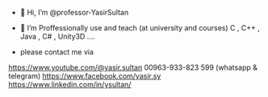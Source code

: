 - 👋 Hi, I’m @professor-YasirSultan
- 👀 I’m Proffessionally use and teach (at university and courses) C , C++ , Java , C# , Unity3D ....

- please contact me via

https://www.youtube.com/@yasir.sultan
00963-933-823 599 (whatsapp & telegram)
https://www.facebook.com/yasir.sy
https://www.linkedin.com/in/ysultan/


<!---
professor-YasirSultan/professor-YasirSultan is a ✨ special ✨ repository because its `README.md` (this file) appears on your GitHub profile.
You can click the Preview link to take a look at your changes.
--->
